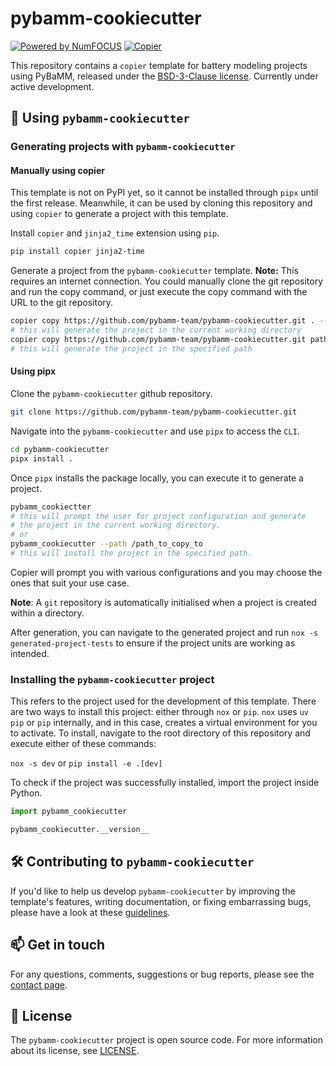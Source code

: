 # pybamm-cookiecutter

<!-- TODO: configure badges -->

<!-- [![Actions Status][actions-badge]][actions-link]
[![Documentation Status][rtd-badge]][rtd-link]

[![PyPI version][pypi-version]][pypi-link]
[![Conda-Forge][conda-badge]][conda-link]
[![PyPI platforms][pypi-platforms]][pypi-link]

[![GitHub Discussions][github-discussions-badge]][github-discussions-link]

[actions-badge]:            https://github.com/pybamm-team/pybamm-cookiecutter/workflows/CI/badge.svg
[actions-link]:             https://github.com/pybamm-team/pybamm-cookiecutter/actions
[conda-badge]:              https://img.shields.io/conda/vn/conda-forge/pybamm-cookiecutter
[conda-link]:               https://github.com/conda-forge/pybamm-cookiecutter-feedstock
[github-discussions-badge]: https://img.shields.io/static/v1?label=Discussions&message=Ask&color=blue&logo=github
[github-discussions-link]:  https://github.com/pybamm-team/pybamm-cookiecutter/discussions
[pypi-link]:                https://pypi.org/project/pybamm-cookiecutter/
[pypi-platforms]:           https://img.shields.io/pypi/pyversions/pybamm-cookiecutter
[pypi-version]:             https://img.shields.io/pypi/v/pybamm-cookiecutter
[rtd-badge]:                https://readthedocs.org/projects/pybamm-cookiecutter/badge/?version=latest
[rtd-link]:                 https://pybamm-cookiecutter.readthedocs.io/en/latest/?badge=latest -->

<!-- SPHINX-START -->
[![Powered by NumFOCUS](https://img.shields.io/badge/powered%20by-NumFOCUS-orange.svg?style=flat&colorA=E1523D&colorB=007D8A)](http://numfocus.org)
[![Copier](https://img.shields.io/endpoint?url=https://raw.githubusercontent.com/copier-org/copier/master/img/badge/badge-grayscale-inverted-border-red.json)](https://github.com/copier-org/copier)

This repository contains a `copier` template for battery modeling projects using PyBaMM, released under the [BSD-3-Clause license](https://github.com/pybamm-team/pybamm-cookiecutter/blob/main/LICENSE). Currently under active development.

## 📄 Using `pybamm-cookiecutter`

### Generating projects with `pybamm-cookiecutter`

#### Manually using copier

This template is not on PyPI yet, so it cannot be installed through `pipx` until the first release. Meanwhile, it can be used by cloning this repository and using `copier` to generate a project with this template.

Install `copier` and `jinja2_time` extension using `pip`.
```bash
pip install copier jinja2-time
```
Generate a project from the `pybamm-cookiecutter` template.
**Note:** This requires an internet connection. You could manually clone the git repository and run the copy command, or just execute the copy command with the URL to the git repository.

```bash
copier copy https://github.com/pybamm-team/pybamm-cookiecutter.git . --trust
# this will generate the project in the current working directory
copier copy https://github.com/pybamm-team/pybamm-cookiecutter.git path_to_copy_to/ --trust
# this will generate the project in the specified path
```
#### Using pipx

Clone the `pybamm-cookiecutter` github repository.
```bash
git clone https://github.com/pybamm-team/pybamm-cookiecutter.git
```
Navigate into the `pybamm-cookiecutter` and use `pipx` to access the `CLI`.
```bash
cd pybamm-cookiecutter
pipx install .
```
Once `pipx` installs the package locally, you can execute it to generate a project.
```bash
pybamm_cookiectter
# this will prompt the user for project configuration and generate
# the project in the current working directory.
# or
pybamm_cookiecutter --path /path_to_copy_to
# this will install the project in the specified path.
```

Copier will prompt you with various configurations and you may choose the ones that suit your use case.

**Note**: A `git` repository is automatically initialised when a project is created within a directory.

After generation, you can navigate to the generated project and run `nox -s generated-project-tests` to ensure if the project units are working as intended.

### Installing the `pybamm-cookiecutter` project

This refers to the project used for the development of this template. There are two ways to install this project: either through `nox` or `pip`. `nox` uses `uv pip` or `pip` internally, and in this case, creates a virtual environment for you to activate.
To install, navigate to the root directory of this repository and execute either of these commands:

`nox -s dev`
or
`pip install -e .[dev]`

To check if the project was successfully installed, import the project inside Python.

```python
import pybamm_cookiecutter

pybamm_cookiecutter.__version__
```

## 🛠️ Contributing to `pybamm-cookiecutter`

If you'd like to help us develop `pybamm-cookiecutter` by improving the template's features, writing documentation, or fixing embarrassing bugs, please have a look at these [guidelines](https://github.com/pybamm-team/pybamm-cookiecutter/blob/main/CONTRIBUTING.md).

## 📫 Get in touch

For any questions, comments, suggestions or bug reports, please see the
[contact page](https://www.pybamm.org/community).

## 📃 License

The `pybamm-cookiecutter` project is open source code. For more information about its license, see [LICENSE](https://github.com/pybamm-team/pybamm-cookiecutter/blob/main/LICENSE).

<!-- SPHINX-END -->
